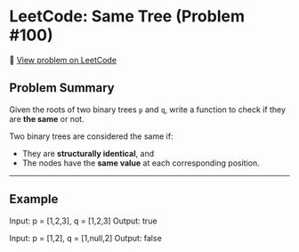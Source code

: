 # LeetCode: Same Tree (Problem #100)

📎 [View problem on LeetCode](https://leetcode.com/problems/same-tree/description/?envType=problem-list-v2&envId=ngf2qr5t)

## Problem Summary

Given the roots of two binary trees `p` and `q`, write a function to check if they are **the same** or not.

Two binary trees are considered the same if:
- They are **structurally identical**, and
- The nodes have the **same value** at each corresponding position.

---

## Example

Input: p = [1,2,3], q = [1,2,3]
Output: true

Input: p = [1,2], q = [1,null,2]
Output: false
